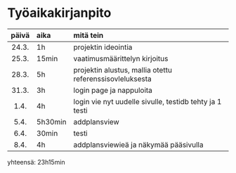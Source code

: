 # Työaikakirjanpito

| päivä | aika    | mitä tein                                                |
| :---: | :------ | :------------------------------------------------------- |
| 24.3. | 1h      | projektin ideointia                                      |
| 25.3. | 15min   | vaatimusmäärittelyn kirjoitus                            |
| 28.3. | 5h      | projektin alustus, mallia otettu referenssisovleluksesta |
| 31.3. | 3h      | login page ja nappuloita                                 |
| 1.4.  | 4h      | login vie nyt uudelle sivulle, testidb tehty ja 1 testi  |
| 5.4.  | 5h30min | addplansview                                             |
| 6.4.  | 30min   | testi                                                    |
| 8.4.  | 4h      | addplansviewieä ja näkymää pääsivulla                    |

yhteensä: 23h15min
